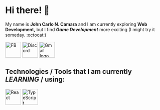 # Hi there! :wave:

My name is **John Carlo N. Camara** and I am currently exploring **Web Development,** but I find ***Game Development*** more exciting (I might try it someday. :octocat:)

[<img height="50" src="https://1000logos.net/wp-content/uploads/2021/04/Facebook-logo.png" alt="FB" title="My FB link" />](https://www.facebook.com/Jiseeeh) 
[<img height="50" src="https://assets-global.website-files.com/6257adef93867e50d84d30e2/625e5fcef7ab80b8c1fe559e_Discord-Logo-Color.png" alt="Discord" title="My Discord link" />](https://discord.com/users/311042880712081408)
[<a href="mailto:johncarlo.camara1@gmail.com"><img height="50" src="https://1000logos.net/wp-content/uploads/2021/05/Gmail-logo.png" alt="Gmail logo" title="Email me here" /></a>](https://discord.com/users/992449124601446501) 


## Technologies / Tools that I am currently *LEARNING* / using:

<div>
 <img height="50" src="https://user-images.githubusercontent.com/25181517/183897015-94a058a6-b86e-4e42-a37f-bf92061753e5.png" alt="React" title="React" />
 <img height="50" src="https://user-images.githubusercontent.com/25181517/183890598-19a0ac2d-e88a-4005-a8df-1ee36782fde1.png" alt="TypeScript" title="TypeScript" />
